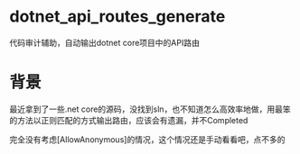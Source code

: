# dotnet_api_routes_generate
代码审计辅助，自动输出dotnet core项目中的API路由
# 背景
最近拿到了一些.net core的源码，没找到sln，也不知道怎么高效率地做，用最笨的方法以正则匹配的方式输出路由，应该会有遗漏，并不Completed

完全没有考虑\[AllowAnonymous\]的情况，这个情况还是手动看看吧，点不多的
